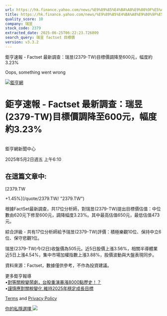 ```yaml
---
url: https://hk.finance.yahoo.com/news/%E9%89%85%E4%BA%A8%E9%80%9F%E5%A0%B1-factset-%E6%9C%80%E6%96%B0%E8%AA%BF%E6%9F%A5-%E7%91%9E%E6%98%B1-2379-101037595.html
title: https://hk.finance.yahoo.com/news/%E9%89%85%E4%BA%A8%E9%80%9F%E5%A0%B1-factset-%E6%9C%80%E6%96%B0%E8
quality_score: 10
company: 瑞昱
stock_code: 2379
extracted_date: 2025-06-25T06:22:23.726809
search_query: 瑞昱 factset 目標價
version: v3.3.2
---
```


鉅亨速報 - Factset 最新調查：瑞昱(2379-TW)目標價調降至600元，幅度約3.23% 


Oops, something went wrong

 

[![鉅亨網](https://s.yimg.com/ny/api/res/1.2/UM5hrThmhlnSiBO4o4qlLg--/YXBwaWQ9aGlnaGxhbmRlcjt3PTE0NjtoPTQ4O2NmPXdlYnA-/https://s.yimg.com/os/creatr-uploaded-images/2020-01/147c7630-36ab-11ea-ae7c-5ee7a0016555)](http://www.cnyes.com/ "鉅亨網")

# 鉅亨速報 - Factset 最新調查：瑞昱(2379-TW)目標價調降至600元，幅度約3.23%

![](data:image/gif;base64,R0lGODlhAQABAIAAAAAAAP///ywAAAAAAQABAAACAUwAOw==)

鉅亨網新聞中心

2025年5月2日週五 上午6:10

## 在這篇文章中:

[2379.TW

+1.45%](/quote/2379.TW/ "2379.TW")

根據FactSet最新調查，共17位分析師，對瑞昱(2379-TW)提出目標價估值：中位數由620元下修至600元，調降幅度3.23%。其中最高估值650元，最低估值473元。

綜合評級 - 共有17位分析師給予瑞昱(2379-TW)評價：積極樂觀10位、保持中立6位、保守悲觀1位。

瑞昱(2379-TW)今(2日)收盤價為505元。近5日股價上漲3.56%，相關半導體業近5日上漲4.54%，集中市場加權指數上漲3.88%，股價波動與大盤表現同步。

資料來源：Factset，數據僅供參考，不作為投資建議。

更多鉅亨報導  
•[對等關稅變鬧劇，台股重演暴漲8000點歷史！？](https://news.cnyes.com/news/id/5937265?utm_source=yahoo&utm_medium=RSS&utm_campaign=relate)  
•[謹慎應對關稅變化 維持2025年穩定成長目標](https://news.cnyes.com/news/id/5939808?utm_source=yahoo&utm_medium=RSS&utm_campaign=relate)

[Terms](https://guce.yahoo.com/terms?locale=zh-Hant-HK)  and [Privacy Policy](https://guce.yahoo.com/privacy-policy?locale=zh-Hant-HK)

[你的私隱選擇 ![](https://s.yimg.com/dv/static/siteApp/img/privacy-choice-control.png)](https://guce.yahoo.com/state-controls?locale=zh-Hant-HK&state=VA)